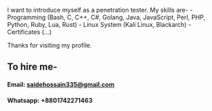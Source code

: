 I want to introduce myself as a penetration tester. My skills are- 
    - Programming (Bash, C, C++, C#,  Golang, Java, JavaScript, Perl, PHP, Python, Ruby, Lua, Rust)
    - Linux System (Kali Linux, Blackarch)
    - Certificates (...)

Thanks for visiting my profile.

## To hire me-
#### Email: saidehossain335@gmail.com
#### Whatsapp: +8801742271463
